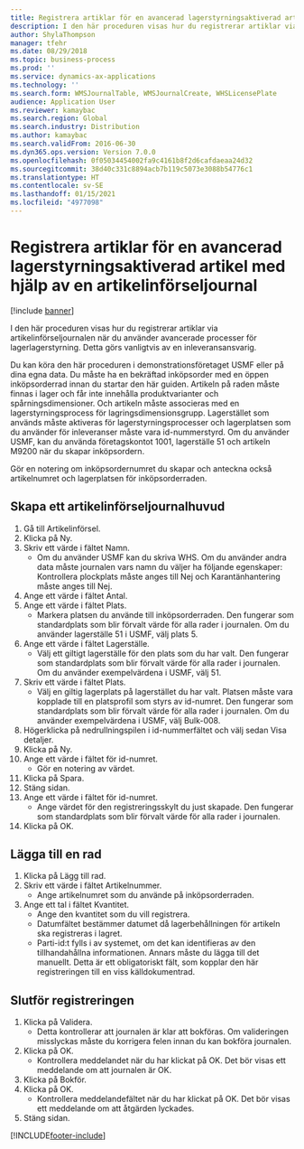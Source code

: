 ```yaml
---
title: Registrera artiklar för en avancerad lagerstyrningsaktiverad artikel med hjälp av en artikelinförseljournal
description: I den här proceduren visas hur du registrerar artiklar via artikelinförseljournalen när du använder avancerade processer för lagerlagerstyrning.
author: ShylaThompson
manager: tfehr
ms.date: 08/29/2018
ms.topic: business-process
ms.prod: ''
ms.service: dynamics-ax-applications
ms.technology: ''
ms.search.form: WMSJournalTable, WMSJournalCreate, WHSLicensePlate
audience: Application User
ms.reviewer: kamaybac
ms.search.region: Global
ms.search.industry: Distribution
ms.author: kamaybac
ms.search.validFrom: 2016-06-30
ms.dyn365.ops.version: Version 7.0.0
ms.openlocfilehash: 0f05034454002fa9c4161b8f2d6cafdaeaa24d32
ms.sourcegitcommit: 38d40c331c8894acb7b119c5073e3088b54776c1
ms.translationtype: HT
ms.contentlocale: sv-SE
ms.lasthandoff: 01/15/2021
ms.locfileid: "4977098"
---
```

# <a name="register-items-for-an-advanced-warehousing-enabled-item-using-an-item-arrival-journal"></a>Registrera artiklar för en avancerad lagerstyrningsaktiverad artikel med hjälp av en artikelinförseljournal

[!include [banner](../../includes/banner.md)]

I den här proceduren visas hur du registrerar artiklar via artikelinförseljournalen när du använder avancerade processer för lagerlagerstyrning. Detta görs vanligtvis av en inleveransansvarig. 

Du kan köra den här proceduren i demonstrationsföretaget USMF eller på dina egna data. Du måste ha en bekräftad inköpsorder med en öppen inköpsorderrad innan du startar den här guiden. Artikeln på raden måste finnas i lager och får inte innehålla produktvarianter och spårningsdimensioner. Och artikeln måste associeras med en lagerstyrningsprocess för lagringsdimensionsgrupp. Lagerstället som används måste aktiveras för lagerstyrningsprocesser och lagerplatsen som du använder för inleveranser måste vara id-nummerstyrd. Om du använder USMF, kan du använda företagskontot 1001, lagerställe 51 och artikeln M9200 när du skapar inköpsordern. 

Gör en notering om inköpsordernumret du skapar och anteckna också artikelnumret och lagerplatsen för inköpsorderraden.


## <a name="create-an-item-arrival-journal-header"></a>Skapa ett artikelinförseljournalhuvud
1. Gå till Artikelinförsel.
2. Klicka på Ny.
3. Skriv ett värde i fältet Namn.
    * Om du använder USMF kan du skriva WHS. Om du använder andra data måste journalen vars namn du väljer ha följande egenskaper: Kontrollera plockplats måste anges till Nej och Karantänhantering måste anges till Nej.  
4. Ange ett värde i fältet Antal.
5. Ange ett värde i fältet Plats.
    * Markera platsen du använde till inköpsorderraden. Den fungerar som standardplats som blir förvalt värde för alla rader i journalen. Om du använder lagerställe 51 i USMF, välj plats 5.  
6. Ange ett värde i fältet Lagerställe.
    * Välj ett giltigt lagerställe för den plats som du har valt. Den fungerar som standardplats som blir förvalt värde för alla rader i journalen. Om du använder exempelvärdena i USMF, välj 51.  
7. Skriv ett värde i fältet Plats.
    * Välj en giltig lagerplats på lagerstället du har valt. Platsen måste vara kopplade till en platsprofil som styrs av id-numret. Den fungerar som standardplats som blir förvalt värde för alla rader i journalen. Om du använder exempelvärdena i USMF, välj Bulk-008.  
8. Högerklicka på nedrullningspilen i id-nummerfältet och välj sedan Visa detaljer.
9. Klicka på Ny.
10. Ange ett värde i fältet för id-numret.
    * Gör en notering av värdet.  
11. Klicka på Spara.
12. Stäng sidan.
13. Ange ett värde i fältet för id-numret.
    * Ange värdet för den registreringsskylt du just skapade. Den fungerar som standardplats som blir förvalt värde för alla rader i journalen.  
14. Klicka på OK.

## <a name="add-a-line"></a>Lägga till en rad
1. Klicka på Lägg till rad.
2. Skriv ett värde i fältet Artikelnummer.
    * Ange artikelnumret som du använde på inköpsorderraden.  
3. Ange ett tal i fältet Kvantitet.
    * Ange den kvantitet som du vill registrera.  
    * Datumfältet bestämmer datumet då lagerbehållningen för artikeln ska registreras i lagret.  
    * Parti-id:t fylls i av systemet, om det kan identifieras av den tillhandahållna informationen. Annars måste du lägga till det manuellt. Detta är ett obligatoriskt fält, som kopplar den här registreringen till en viss källdokumentrad.  

## <a name="complete-the-registration"></a>Slutför registreringen
1. Klicka på Validera.
    * Detta kontrollerar att journalen är klar att bokföras. Om valideringen misslyckas måste du korrigera felen innan du kan bokföra journalen.  
2. Klicka på OK.
    * Kontrollera meddelandet när du har klickat på OK. Det bör visas ett meddelande om att journalen är OK.  
3. Klicka på Bokför.
4. Klicka på OK.
    * Kontrollera meddelandefältet när du har klickat på OK. Det bör visas ett meddelande om att åtgärden lyckades.  
5. Stäng sidan.



[!INCLUDE[footer-include](../../../includes/footer-banner.md)]